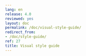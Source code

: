```yaml
---
lang: en
release: 4.0
reviewed: yes
layout: doc
permalink: /doc/visual-style-guide/
redirect_from:
- /doc/style-guide/
ref: 27
title: Visual style guide
---
```

